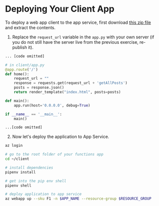 # Deploying Your Client App

To deploy a web app client to the app service, first download [this zip file](client.zip) and extract the contents. 

1. Replace the `request_url` variable in the `app.py` with your own server (if you do not still have the server live from the previous exercise, re-publish it).

```python
... [code omitted]

# in client/app.py
@app.route('/')
def home():
    request_url = ""
    response = requests.get(request_url + 'getAllPosts')
    posts = response.json()
    return render_template("index.html", posts=posts)

def main():
    app.run(host='0.0.0.0', debug=True)

if __name__ == '__main__':
    main()

...[code omitted]
```

2. Now let's deploy the application to App Service.  

```bash
az login

# go to the root folder of your functions app
cd ~/client

# install dependencies
pipenv install

# get into the pip env shell
pipenv shell

# deploy application to app service
az webapp up --sku F1 -n $APP_NAME --resource-group $RESOURCE_GROUP
```
